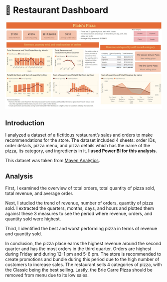# 🍕 Restaurant Dashboard
![Restaurant Dashboard](RestaurantDashboard.jpg)
## Introduction
I analyzed a dataset of a fictitious restaurant’s sales and orders to make recommendations for the store. The dataset included 4 sheets: order IDs, order details, pizza menu, and pizza details which has the name of the pizza, its category, and ingredients in it. **I used Power BI for this analysis.**

This dataset was taken from [Maven Analytics](https://mavenanalytics.io/challenges/maven-pizza-challenge/be511a47-85fd-4931-8293-c3bffb577199).
## Analysis
First, I examined the overview of total orders, total quantity of pizza sold, total revenue, and average order. 

Next, I studied the trend of revenue, number of orders, quantity of pizza sold. I extracted the quarters, months, days, and hours and plotted them against these 3 measures to see the period where revenue, orders, and quantity sold were highest. 

Third, I identified the best and worst performing pizza in terms of revenue and quantity sold. 

In conclusion, the pizza place earns the highest revenue around the second quarter and has the most orders in the third quarter. Orders are highest during Friday and during 12-1 pm and 5-6 pm. The store is recommended to create promotions and bundle during this period due to the high number of customers to increase sales. The restaurant sells 4 categories of pizza, with the Classic being the best selling. Lastly, the Brie Carre Pizza should be removed from menu due to its low sales.
